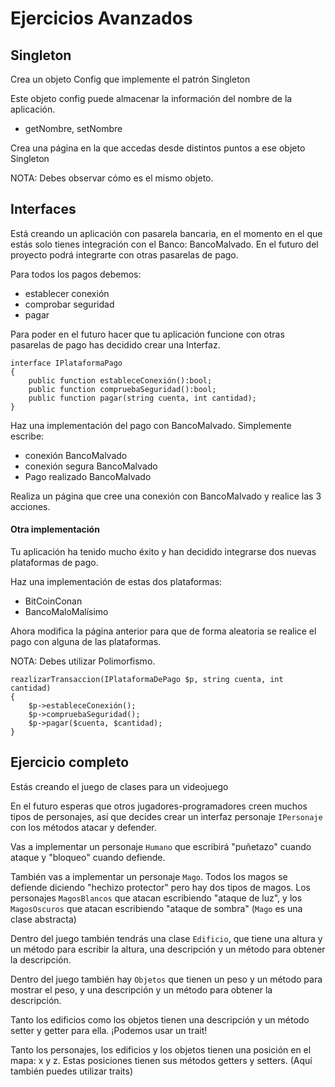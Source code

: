 # Ejercicios Avanzados

## Singleton

Crea un objeto Config que implemente el patrón Singleton

Este objeto config puede almacenar la información del nombre de la aplicación.
- getNombre, setNombre

Crea una página en la que accedas desde distintos puntos a ese objeto Singleton

NOTA: Debes observar cómo es el mismo objeto.


## Interfaces

Está creando un aplicación con pasarela bancaria, en el momento en el que estás solo tienes integración con el Banco: BancoMalvado. En el futuro del proyecto podrá integrarte con otras pasarelas de pago.

Para todos los pagos debemos:
- establecer conexión
- comprobar seguridad
- pagar

Para poder en el futuro hacer que tu aplicación funcione con otras pasarelas de pago has decidido crear una Interfaz.

```
interface IPlataformaPago
{
    public function estableceConexión():bool;
    public function compruebaSeguridad():bool;
    public function pagar(string cuenta, int cantidad);
}
```

Haz una implementación del pago con BancoMalvado. Simplemente escribe:
- conexión BancoMalvado
- conexión segura BancoMalvado
- Pago realizado BancoMalvado

Realiza un página que cree una conexión con BancoMalvado y realice las 3 acciones.

#### Otra implementación

Tu aplicación ha tenido mucho éxito y han decidido integrarse dos nuevas plataformas de pago.

Haz una implementación de estas dos plataformas:
- BitCoinConan
- BancoMaloMalísimo

Ahora modifica la página anterior para que de forma aleatoria se realice el pago con alguna de las plataformas.

NOTA: Debes utilizar Polimorfismo.

```
reazlizarTransaccion(IPlataformaDePago $p, string cuenta, int cantidad)
{
    $p->estableceConexión();
    $p->compruebaSeguridad();
    $p->pagar($cuenta, $cantidad);
}
```

## Ejercicio completo

Estás creando el juego de clases para un videojuego

En el futuro esperas que otros jugadores-programadores creen  muchos tipos de personajes, así que decides crear un interfaz personaje ```IPersonaje``` con los métodos atacar y defender.

Vas a implementar un personaje ```Humano``` que escribirá "puñetazo" cuando ataque y "bloqueo" cuando defiende.

También vas a implementar un personaje ```Mago```. Todos los magos se defiende diciendo "hechizo protector" pero hay dos tipos de magos. Los personajes ```MagosBlancos``` que atacan escribiendo "ataque de luz", y los ```MagosOscuros``` que atacan escribiendo "ataque de sombra" (```Mago``` es una clase abstracta)

Dentro del juego también tendrás una clase ```Edificio```, que tiene una altura y un método para escribir la altura, una descripción y un método para obtener la descripción.

Dentro del juego también hay ```Objetos``` que tienen un peso y un método para mostrar el peso, y una descripción y un método para obtener la descripción.

Tanto los edificios como los objetos tienen una descripción y un método setter y getter para ella. ¡Podemos usar un trait!

Tanto los personajes, los edificios y los objetos tienen una posición en el mapa: x y z. Estas posiciones tienen sus métodos getters y setters. (Aquí también puedes utilizar traits)